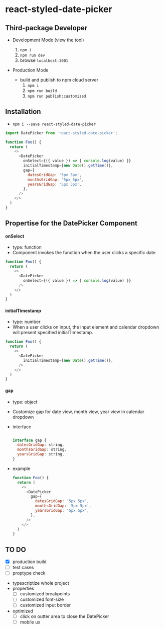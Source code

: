 # react-styled-date-picker


## Third-package Developer

* Development Mode (view the tool)
    1. `npm i`
    2. `npm run dev`
    3. browse `localhost:3001`

* Production Mode
    * build and publish to npm cloud server
        1. `npm i`
        2. `npm run build`
        3. `npm run publish:customized`


## Installation
* `npm i --save react-styled-date-picker`

```js
import DatePicker from 'react-styled-date-picker';

function Foo() {
  return (
    <>
      <DatePicker
        onSelect={({ value }) => { console.log(value) }}
        initialTimestamp={new Date().getTime()},
        gap={
          datesGridGap: '5px 5px',
          monthsGridGap: '5px 5px',
          yearsGridGap: '5px 5px',
        },
      />
    </>
  )
}
```

## Propertise for the DatePicker Component

#### onSelect
* type: function
* Component invokes the function when the user clicks a specific date
```js
function Foo() {
  return (
    <>
      <DatePicker
        onSelect={({ value }) => { console.log(value) }}
      />
    </>
  )
}
```

#### initialTimestamp
* type: number
* When a user clicks on input, the input element and calendar dropdown will present specified initialTimestamp.

```js
function Foo() {
  return (
    <>
      <DatePicker
        initialTimestamp={new Date().getTime()},
      />
    </>
  )
}
```

#### gap
* type: object
* Customize gap for date view, month view, year view in calendar dropdown

* interface
    ```js

    interface gap {
      datesGridGap: string,
      monthsGridGap: string,
      yearsGridGap: string,
    }

    ```
* example
    ```js
    function Foo() {
      return (
        <>
          <DatePicker
            gap={
              datesGridGap: '5px 5px',
              monthsGridGap: '5px 5px',
              yearsGridGap: '5px 5px',
            },
          />
        </>
      )
    }
    ```


## TO DO
* [x] production build
* [ ] test cases
* [ ] proptype check
* typescriptize whole project
* properties
    * [ ] customized breakpoints
    * [ ] customized font-size
    * [ ] customized input border
* optimized
    * [ ] click on outter area to close the DatePicker
    * [ ] mobile ux
